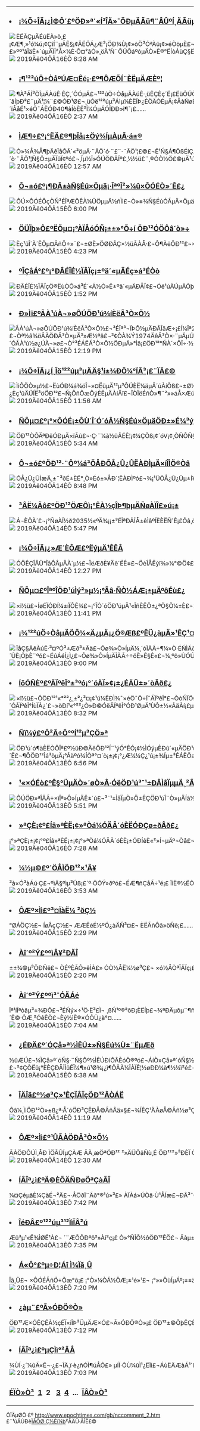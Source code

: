 <a name="1" id="1" target="_blank">&nbsp;</a> <span id="1">&nbsp;</span><table border="0">  <tr><td><h3><li><a href="/gb/19/3/23/n11134231.md#1" target="_blank">¡¾Õ÷ÎÄ¡¿Ì©Ô´£ºÖÐ»ª´«Í³ÎÄ»¯ÖÐµÄÃü¶¨ÂÛºÍ¸ÄÃüµÄÉÆµÀ(Ò»)</a></li></h3><a href="/gb/19/3/23/n11134231.md#1" target="_blank"><img src="http://i.epochtimes.com/assets/uploads/2019/03/ec1a7e05dd1571ab57570a46f2cca464-150x120.jpg" align ="left"></a>ÈËÃÇµÄÉúËÀ»ö¸£¡¢Æ¶¸»¹ó¼ú¡¢ÇîÍ¨µÃÊ§¡¢ÄËÖÁ¿Æ³¡ÖÐ¾Ù¡¢»õÖ³ÓªÀû¡¢»éÒöµÈ£¬ÊÀ¼ä·¢ÉúµÄÃ¿Ò»¼þÊÂ¶¼ÊÇ×¢¶¨µÄ£¬ÊÇÉñ£¨ÉÏµÛ¡¢ÉÏÌì£©°²ÅÅµÄ¡£ÀýÈçÌÆ³¯Ììµv³õÄê£¬ÓÐ¸ö½ÐÀî¼×µÄÈËÔ¤ÏÈµÃÖªÈýÊ®Äêºó½«Õ½ÂÒ²»¶Ï£¬ËÀÉËÈËÃñÁùÊ®ÓàÍòÈË£¬ÈýÊ®ÄêºóÊÂÊµÕæµÄµÃÖ¤£»ºº¹âÎäÊ±´úµÄÏÍ²Å×¼È·Ô¤²âÒ»¸öÄ¹Ñ¨ÔÚÔáºóµÄÒ»Ê®°ËÍòÁùÇ§ËÄ°ÙÈÕÄÇÌìÌ®Ëú¡£......<br><img align="bottom" src="http://www.epochtimes.com/assets/themes/djy/images/time.gif"> 2019Äê04ÔÂ16ÈÕ 6:28 AM							</td></tr>  <tr><td><h3><li><a href="/gb/19/4/10/n11175707.md#1" target="_blank">¡¶¹²²úÖ÷ÒåºÚÆ¤Êé¡·£º¶ÔÆÕÍ¨ÈËµÄÆÈº¦</a></li></h3><a href="/gb/19/4/10/n11175707.md#1" target="_blank"><img src="http://i.epochtimes.com/assets/uploads/2017/12/dcbb5ad1ea37934a168afd29d68d142e-150x120.jpg" align ="left"></a>¶À²ÃÍ³ÖÎµÄÀúÊ·ÊÇ¸´ÔÓµÄ£¬¹²²úÖ÷ÒåµÄÀúÊ·¸üÊÇÈç´Ë¡£ËüÔÚÖÐÅ·ºÍ¶«ÄÏÅ·µÄµ®ÉúÓÐÊ±»ñµÃ´ó¹æÄ£µÄÃñÖÚÖ§³Ö£¬ÕâÓë·ÛËéÄÉ´âÍþÐ²£¨µÄ¹¦¼¨£©ÓÐ¹Ø£¬¸üÓë¹²²úµ³Áìµ¼ÈËÎÞ¿ÉÖÃÒÉµÄ¡¢ÅàÑøÈËÃñ»ÃÏëºÍ¿ñÈÈÇéÐ÷µÄ¼¼ÇÉÓÐ¹Ø¡£ÀýÈç£¬ÔÚÐÙÑÀÀû1945Äê11ÔÂµÄÑ¡¾Ùºó£¬ÓÉµ±Ê±µÄÉÙÊýµ³¡¢¹²²úµ³³«Òé³ÉÁ¢µÄ×óÅÉ¼¯ÍÅ£¬ÓÚ1946Äê3ÔÂÔÚ²¼´ïÅåË¹×éÖ¯ÁËÓÐ40¶àÍòÈË²Î¼ÓµÄÓÎÐÐ»î¶¯¡£......<br><img align="bottom" src="http://www.epochtimes.com/assets/themes/djy/images/time.gif"> 2019Äê04ÔÂ16ÈÕ 2:37 AM							</td></tr>  <tr><td><h3><li><a href="/gb/19/4/15/n11188602.md#1" target="_blank">ÌÆ¶÷£º¡°ËÄ£®¶þÎå¡±Öý¾ÍµÀµÂ·á±®</a></li></h3><a href="/gb/19/4/15/n11188602.md#1" target="_blank"><img src="http://i.epochtimes.com/assets/uploads/2019/04/425P-street5_big-150x120.jpg" align ="left"></a>Ò»¾Å¾Å¶þÄêÎåÔÂ´«³öµÄ·¨ÂÖ´ó·¨£¨·¨ÂÖ¹¦£©£¬Ê¹Ñ§Á¶ÕßÉíÇ¿Ìå½¡¡¢ÐÄÐÔµÀµÂÌáÉý£¬¹ãÊÜÃñÖÚÏ²°®£¬½öÆ¾¿Ú¶úÏà´«¼´Ñ¸ËÙ¹ã´«ÓÚÈ«ÖÐ¹ú¡£Ò»¾Å¾Å¾ÅÄêËÄÔÂ¶þÊ®ÎåÈÕ£¬ÉÏÍòÃûÖÐ¹ú´óÂ½·¨ÂÖ¹¦Ñ§Ô±ÎÅÏ¤Ìì½ò¶¯ÓÃ·À±©¾¯²ì×¥´ò·¨ÂÖ¹¦Ñ§Ô±µÄÏûÏ¢ºó£¬¸Ïµ½Î»ÓÚÖÐÄÏº£¸½½ü£¨¸®ÓÒ½Ö£©µÄ¹úÎñÔºÐÅ·Ã°ì¹«ÊÒ£¬ÎªÔÚÌì½òÊÐ±»·Ç·¨´þ²¶µÄËÄÊ®ÎåÃû·¨ÂÖ¹¦Ñ§Ô±ºÍÆ½ÉÏ·Ã¡£´Ë´ÎÉÏ·ÃµÃµ½µ±Ê±¹úÎñÔº×ÜÀíµÄÇ××Ô½Ó´ýºÍ¿ªÃ÷´¦Àí£¬ÓÚµ±.........<br><img align="bottom" src="http://www.epochtimes.com/assets/themes/djy/images/time.gif"> 2019Äê04ÔÂ16ÈÕ 12:57 AM							</td></tr>  <tr><td><h3><li><a href="/gb/19/4/15/n11187741.md#1" target="_blank">Ô¬±ó£º¡¶ÐÂ±àÑ§Éú×Öµä¡·ÎªºÎ²»¼û×ÔÓÉÒ»´Ê£¿</a></li></h3><a href="/gb/19/4/15/n11187741.md#1" target="_blank"><img src="http://i.epochtimes.com/assets/uploads/2019/04/photo-150x120.jpg" align ="left"></a>ÔÚ×ÔÓÉÔçÒÑ³ÉÎªÆÕÊÀ¼ÛÖµµÄ½ñÌì£¬Ò»±¾Ñ§ÉúÓÃµÄ×Öµä£¬ÀïÃæ¾¹È»Ã»ÓÐ¡°×ÔÓÉ¡±Ò»´Ê£¬ÕâÆñ²»ÊÇÌì´óµÄÐ¦»°£¡È»¶øÕâÑùµÄÐ¦»°ÔÚÖÐ¹ú»¹Õæ¾Í³öÏÖÁË¡£    ......<br><img align="bottom" src="http://www.epochtimes.com/assets/themes/djy/images/time.gif"> 2019Äê04ÔÂ15ÈÕ 6:00 PM							</td></tr>  <tr><td><h3><li><a href="/gb/19/4/14/n11186357.md#1" target="_blank">ÖÜÏþ»Ô£ºËÕµ¤¡°ÀÏÅóÓÑ¡±±»°Õ÷í ÖÐ¹²ÓÖÔâ´ò»÷</a></li></h3><a href="/gb/19/4/14/n11186357.md#1" target="_blank"><img src="http://i.epochtimes.com/assets/uploads/2019/04/1106270325191528_1-390x599-150x120.jpg" align ="left"></a>Èç¹ûÎ´À´ËÕµ¤ÃñÖ÷»¯£¬±ØÈ»ÖØÐÂÇ×½üÃÀÅ·£¬Ô¶ÀëÖÐ¹²£¬×ÔÈ»ÖÐ¹²ÔÚËÕµ¤µÄÍ¶×Ê£¬¼«ÓÐ¿ÉÄÜ´òÁËË®Æ¯£¬¶øÎÀÐÇÍ¨ÐÅ»ùµØ½¨ÉèµÄÄ¿µÄÒ²»ù±¾Âä¿Õ¡£......<br><img align="bottom" src="http://www.epochtimes.com/assets/themes/djy/images/time.gif"> 2019Äê04ÔÂ15ÈÕ 4:23 PM							</td></tr>  <tr><td><h3><li><a href="/gb/19/4/15/n11187311.md#1" target="_blank">ºÎÇåÁ°£º¡°ÐÂÉÏÉ½ÏÂÏç¡±ºä´«µÄÉç»á³ÉÒò</a></li></h3><a href="/gb/19/4/15/n11187311.md#1" target="_blank"><img src="http://i.epochtimes.com/assets/uploads/2006/05/605160839441124-150x120.jpg" align ="left"></a>ÐÂÉÏÉ½ÏÂÏçÖ®ËùÒÔ»á³É´«Ã½Ò»Ê±ºä´«µÄÐÅÏ¢£¬Óë¹úÄÚµÄÕþÖÎ»·¾³·Ö²»¿ª¡£......<br><img align="bottom" src="http://www.epochtimes.com/assets/themes/djy/images/time.gif"> 2019Äê04ÔÂ15ÈÕ 1:52 PM							</td></tr>  <tr><td><h3><li><a href="/gb/19/4/13/n11184083.md#1" target="_blank">Ð»Ìï£ºÃÀ¹úÀ¬»øÔÚÖÐ¹ú¾íÈëÃ³Ò×Õ½</a></li></h3><a href="/gb/19/4/13/n11184083.md#1" target="_blank"><img src="http://i.epochtimes.com/assets/uploads/2019/04/80230240-150x120.jpg" class="attachment-thumbnail size-thumbnail wp-post-image" alt="ÃÀ¹úÀ¬»øÔÚÖÐ¹ú¾íÈëÃ³Ò×Õ½£¬³ÉÎª³¬ÏÞÕ½µÄÐÂÎäÆ÷¡£Í¼Îª2008Äê3ÔÂÓ¢¹úÀûÎïÆÖÂëÍ·´ý×°´¬ÔËÍùÖÐ¹úµÄ·Ï½ðÊô¡££¨Getty Images£©" align ="left"></a>ÃÀÖÐÃ³Ò×Õ½µ½ÏÖÔÚ£¬ÕûÕûÒ»ÄêÁË¡£ÌØÀÊÆÕÓÚ2018Äê3ÔÂÇ©Êð±¸ÍüÂ¼Ðû²¼¸ÉÔ¤£¬Òª½â¾öÃÀÖÐÃ³Ò×µÄ²»Æ½ºâ£¬²¢ÒÀ¾Ý1974ÄêÃ³Ò×·¨µÄµÚ301Ìõ£¬Ö¸Ê¾Ã³Ò×´ú±í¶Ô´ÓÖÐ¹ú½ø¿ÚµÄÉÌÆ·Õ÷Ë°¡£ÌØÀÊÆÕÕâÒ»ÄêµÄ×÷Îª£¬ÓÃ¡°Ò»ÍùÎÞÇ°¡±¡¢¡°²½²½ÎªÓª¡±£¬¶¼²»ËãÌ«¹ý£¬ÓÐÊ±ÉõÖÁËãµÃÉÏÊÇ¡°Åû¾£Õ¶¼¬¡±¡£ÈËÃÇ×¢Òâµ½£¬ÖÐ¹ú´ÓÃÀ¹ú½ø¿ÚÀ¬»ø£¬Ò²³ÉÁËÃ³Ò×Õ½ÖÐµÄ»°Ìâ¡£ÖÐ¹²°ÑÀ´×ÔÎ÷·½µÄÑóÀ¬»ø£¬µ±³ÉÁËÃ³Ò×Õ½µÄ¹ÖÎäÆ÷¡£......<br><img align="bottom" src="http://www.epochtimes.com/assets/themes/djy/images/time.gif"> 2019Äê04ÔÂ15ÈÕ 12:19 PM							</td></tr>  <tr><td><h3><li><a href="/gb/19/4/8/n11171147.md#1" target="_blank">¡¾Õ÷ÎÄ¡¿Í¸Îö¹²²úµ³µÄÄ§¹í±¾ÐÔ¼°ÏÂ³¡£¨ÏÂ£©</a></li></h3><a href="/gb/19/4/8/n11171147.md#1" target="_blank"><img src="http://i.epochtimes.com/assets/uploads/2019/04/cloudscape-384672_1280-150x120.jpg" align ="left"></a>ÌìÔÖÒ»µ½£¬ËùÓÐ¼á¾öÎ¬»¤ËüµÄ¹²µ³ÔÚÈË¼äµÄ´úÀíÕß£¬±Ø½«ËæÖ®ÅãÔá¡£ÄÇ×÷Îª¸öÌåµÄÎÒÃÇ£¬ÔõÃ´°ì£¿ºÜ¼òµ¥£¬ÊÇ·¢ÊÄÎªËü·Ü¶·Ò»Éú£¬°ÑÃüÏ×¸øËü£¬¸úËü×ß£¬»¹ÊÇÓÃÁ¼ÖªÅÐ¶ÏÉÆ¶ñ£¬Æú¶ñ´ÓÉÆ£¬ÓÃÕýÒå¡¢Õæ³Ï¡¢ÉÆÁ¼µÄÆ·ÐÔÖ÷Ô××Ô¼º£¿Èç¹ûÄÜÍË³öÖÐ¹²£¬Ñ¡ÔñÕæÕýÈËµÄÀíÄî£¬ÎÒÏëÉñÒ»¶¨²»»áÅ×ÆúÄã......<br><img align="bottom" src="http://www.epochtimes.com/assets/themes/djy/images/time.gif"> 2019Äê04ÔÂ15ÈÕ 11:56 AM							</td></tr>  <tr><td><h3><li><a href="/gb/19/4/14/n11186329.md#1" target="_blank">ÑÕµ¤£º¡°×ÔÓÉ¡±ÔÙ´Î´Ó´óÂ½Ñ§Éú×ÖµäÖÐ±»É¾³ý</a></li></h3><a href="/gb/19/4/14/n11186329.md#1" target="_blank"><img src="http://i.epochtimes.com/assets/uploads/2019/04/photo-600x400-1-150x120.jpg" align ="left"></a>ÖÐ¹²ÒÔÄªÐëÓÐµÄ×ïÃû£¬·Ç·¨¼à½ûÂÉÊ¦¡¢¼ÇÕß¡¢´óV¡¢¸ÒÑÔÑ§Õß¡¢×Ú½ÌÐÅÑöÕß¡¢ËùÓÐÒì¼ûÈËÊ¿£¬×ãÒÔ±íÃ÷ÖÐ¹úÈË´ÓÎ´ÓµÓÐ¹ýÕæÕýµÄ¡°ÑÔÂÛ×ÔÓÉ¡±¡£......<br><img align="bottom" src="http://www.epochtimes.com/assets/themes/djy/images/time.gif"> 2019Äê04ÔÂ15ÈÕ 5:34 AM							</td></tr>  <tr><td><h3><li><a href="/gb/19/4/14/n11185965.md#1" target="_blank">Ô¬±ó£ºÖÐ¹²·¨Ôº¼á³ÖÅÐÕÅ¿Û¿ÛËÀÐÌµÄ×íÎÌÖ®Òâ</a></li></h3><a href="/gb/19/4/14/n11185965.md#1" target="_blank"><img src="http://i.epochtimes.com/assets/uploads/2019/01/a3a1fa9735310a908bbf9145d5c205b9-150x120.png" align ="left"></a>ÕÅ¿Û¿ÛÌæÄ¸±¨³ðÉ±ÈË°¸Ò»Éó±»ÅÐ´¦ËÀÐÌºó£¬¾¡¹ÜÕÅ¿Û¿Ûµ±Í¥Ìá³öÉÏËß£¬ÖÚ¶àÍøÃñÒ²¶ÔÕâÒ»ÅÐ¾ö²»Âú£¬´óÉù¼²ºô¡°µ¶ÏÂÁôÈË¡±£¬µ«½üÈÕÖÐ¹²ÉÂÎ÷Ê¡¸ß¼¶·¨ÔºÖÕÉóÈÔÅÐ´¦ÕÅ¿Û¿ÛËÀÐÌ¡£......<br><img align="bottom" src="http://www.epochtimes.com/assets/themes/djy/images/time.gif"> 2019Äê04ÔÂ14ÈÕ 8:48 PM							</td></tr>  <tr><td><h3><li><a href="/gb/19/4/14/n11185286.md#1" target="_blank">³ÂË¼Ãô£ºÖÐ¹²ÖÆÔì¡°ÊÀ½çÎÞ¶þµÄÑøÀÏÎ£»ú¡±</a></li></h3><a href="/gb/19/4/14/n11185286.md#1" target="_blank"><img src="http://i.epochtimes.com/assets/uploads/2012/12/1212202031232039-150x120.jpg" align ="left"></a>Á¬ÈÕÀ´£¬¡°ÑøÀÏ½ð2035½«ºÄ¾¡¡±³ÉÎªÐÂÎÅ±êÌâºÍÈÈËÑ´Ê¡£Õâ¸ö´Ê³ö×ÔÓÚÖÐ¹²Éç¿ÆÔº·¢²¼µÄÒ»·Ý×îÐÂ±¨¸æ¡£......<br><img align="bottom" src="http://www.epochtimes.com/assets/themes/djy/images/time.gif"> 2019Äê04ÔÂ14ÈÕ 5:47 PM							</td></tr>  <tr><td><h3><li><a href="/gb/19/4/14/n11185108.md#1" target="_blank">¡¾Õ÷ÎÄ¡¿»Æ´ÈÔÆ£ºËýµÄ¹ÊÊÂ</a></li></h3><a href="/gb/19/4/14/n11185108.md#1" target="_blank"><img src="http://i.epochtimes.com/assets/uploads/2019/04/1812312235052357-600x400-150x120.jpg" align ="left"></a>ÓÖÊÇÎÂÜ°ÎåÔÂµÄÀ´µ½£¬ÏëÆðÈ¥Äê´ËÊ±£¬ÖèÎÅËýî¾»¼°©Ö¢£¬¼´½«ÈëÔº½øÐÐÊÖÊõ¡£‘¯×ÅÒ»¿Åìþìý²»°²µÄÐÄ£¬²¦¸öµç»°¸øËý£¬Ï£ÍûÌ½¸ö¾¿¾¹¡£......<br><img align="bottom" src="http://www.epochtimes.com/assets/themes/djy/images/time.gif"> 2019Äê04ÔÂ14ÈÕ 12:27 PM							</td></tr>  <tr><td><h3><li><a href="/gb/19/4/13/n11184201.md#1" target="_blank">ÑÕµ¤£ºÎªºÎÖÐ¹úÌý²»µ½¡°Ãâ·ÑÒ½ÁÆ¡±µÄºôÉù£¿</a></li></h3><a href="/gb/19/4/13/n11184201.md#1" target="_blank"><img src="http://i.epochtimes.com/assets/uploads/2019/04/1-59-600x400-150x120.jpg" align ="left"></a>×î½ü£¬ÍøÉÏÓÐÍ¼±íÏÔÊ¾£¬¡°ÎÒ´óÖÐ¹úµÄ¹«ÎñÈËÔ±¿ªÖ§Õ¼±È£¬2012Äê24.4%¡±£¬¡°µ½2017ÄêÉÏÉýµ½ÁË26.8%¡±£¬¡°2018ÄêÒÑ¾­´ïµ½28%µÄË®Æ½ÁË¡±¡£Ïà±ÈÖ®ÏÂ£¬Å·ÃÀ¹ú¼Ò¡°Ò»°ãÎ¬³ÖÔÚ15%×óÓÒ¡±¡£......<br><img align="bottom" src="http://www.epochtimes.com/assets/themes/djy/images/time.gif"> 2019Äê04ÔÂ13ÈÕ 11:41 PM							</td></tr>  <tr><td><h3><li><a href="/gb/19/3/9/n11101809.md#1" target="_blank">¡¾¹²²úÖ÷ÒåµÄÖÕ¼«Ä¿µÄ¡¿Ö®Æß£ºÊÜ¿àµÄ»¹ÊÇ¹¤Å©</a></li></h3><a href="/gb/19/3/9/n11101809.md#1" target="_blank"><img src="http://i.epochtimes.com/assets/uploads/2019/03/Web-Banner-20171118-1000x625-600x400-150x120.jpeg" align ="left"></a>ÎåÇ§ÄêÀúÊ·³¤ºÓ³±Æð³±Âä£¬Ôø¾­»Ô»ÍµÄ¼¸´óÎÄÃ÷¶¼»Ò·ÉÑÌÃð£¬¶øÎ¨¶ÀÖÐ»ªÎÄÃ÷³Ð´«²»Ï¢¡£ÖÐ¹úÔø¾­´´Ôì³öÍò°îÀ´³¯µÄ»Ô»ÍÊ¢ÊÀ£¬µ«Ò²ÔâÓö¹ýºÜ¶àÄ¥ÄÑ¡£ÌØ±ðÊÇ20ÊÀ¼ÍÖÐÒ¶£¬Î÷À´ÓÄÁé¹²²úµ³´ÛÈ¡ÕþÈ¨ºó£¬ÉúÁéÍ¿Ì¿£¬Ôø¾­»Ô»ÍµÄÎÄÃ÷÷öÈ»Ê§É«£¬¼¸ºõ»ÙÓÚÒ»µ©¡£    ÎªÊ²Ã´¹²²úµ³ÔÚÈ¡µÃÕþÈ¨Ö®ºó£¬ÈÔÈ»²»¶Ï·¢¶¯¸÷ÖÖÔË¶¯£¬ÄËÖÁ·¢¶¯¡°Ê·ÎÞÇ°Àý¡±µÄÎÄ»¯´ó¸ïÃü£¿ÎªÊ²Ã´ÖÐ¹ú¹²²úµ³ÒªÒÔÖÐ¹úÈËºÍÖÐ¹úÎÄ»¯ÎªµÐ.........<br><img align="bottom" src="http://www.epochtimes.com/assets/themes/djy/images/time.gif"> 2019Äê04ÔÂ13ÈÕ 9:00 PM							</td></tr>  <tr><td><h3><li><a href="/gb/19/4/13/n11183968.md#1" target="_blank">ÍõÓÑÈº£ºÃÏºêÎ°±³ºó¡°´óÀÏ»¢¡±¿ÉÄÜ±»´òÂð£¿</a></li></h3><a href="/gb/19/4/13/n11183968.md#1" target="_blank"><img src="http://i.epochtimes.com/assets/uploads/2019/03/9ae873319ed8211d43fecfbd22e0b54e-600x400-150x120.jpg" align ="left"></a>×î½ü£¬Ô­ÖÐ¹²¹«°²²¿¸±²¿³¤¡¢¹ú¼ÊÐÌ¾¯×éÖ¯Ö÷Ï¯ÃÏºêÎ°£¬ÒòÑÏÖØÎ¥¼ÍÎ¥·¨£¬±»¿ª³ýµ³¼®ºÍ¹«Ö°£¬ÒÆËÍË¾·¨»ú¹Ø¡£·¨¹ã4ÔÂ7ÈÕ¿¯ÎÄ³Æ£¬ÃÏºêÎ°ÂäÍø¸ú´¦ÖÃ£¬ÒâÎ¶×ÅÖÐ¹²¹«°²²¿½«Õ¹¿ªÒ»³¡´óÇåÏ´¡£ÕâÊÇ´ÓÃÏºêÎ°ÍùÏÂ¿´£¬»òÐí¹«°²²¿Ò»Ð©ÓëÃÏºêÎ°ÓÐ¹ØµÄ¹ÙÔ±½«ÂäÂí¡£µ«ÊÇ£¬±ÊÕßÈÏÎª£¬ÃÏºêÎ°°¸·ÇÍ¬Ñ°³££¬ÃÏºêÎ°±³ºóµÄ¡°´óÀÏ»¢¡±ÓÐ¿ÉÄÜ±»Í´´ò¡£......<br><img align="bottom" src="http://www.epochtimes.com/assets/themes/djy/images/time.gif"> 2019Äê04ÔÂ13ÈÕ 8:32 PM							</td></tr>  <tr><td><h3><li><a href="/gb/19/4/13/n11183825.md#1" target="_blank">Ñï¼ý£ºÔ²Ã÷Ô°ºÍ¹²µ³ÇÖ»ª</a></li></h3><a href="/gb/19/4/13/n11183825.md#1" target="_blank"><img src="http://i.epochtimes.com/assets/uploads/2010/07/701221513571017-150x120.gif" align ="left"></a>ÖÐ¹ú´ó¶àÈËÒÔÎª£º½üÐ©ÄêÖÐ¹²Í¨¹ýÓ°ÊÓ¡¢½ÌÓýµÈÐû´«µÄÖÐ¹ú½ü´úÊ·ÉÏÎ÷·½ÁÐÇ¿ÈëÇÖÖÐ¹úµÄÔÖ»ö£¬¸æËßÖÐ¹úÈËµÄÊÇ¡°ÎðÍü¹ú³Ü¡¢·Ü·¢Í¼Ç¿¡¢ÈÈ°®×æ¹ú¡±µÄÃñ×åÇé¸Ð¡£Òò´Ë£¬´ó¶àÊý¹úÈËÔÚ´ËÊÂÉÏÒÔÎªÁÐÇ¿ÊÇ»µµÄ£¬ÖÐ¹²ÊÇÕýÒåµÄ£¬Òò´Ë£¬¶ÔÖÐ¹²Ìá³öµÄ¡°Âäºó¾ÍÒª°¤´ò¡±¡¢¡°¿Æ¼¼Ç¿¹ú¡±¾Íµ±³ÉÁËÕæÀí¡£......<br><img align="bottom" src="http://www.epochtimes.com/assets/themes/djy/images/time.gif"> 2019Äê04ÔÂ13ÈÕ 6:56 PM							</td></tr>  <tr><td><h3><li><a href="/gb/19/4/13/n11183754.md#1" target="_blank">¹«×ÓÉò£ºÊ§°ÜµÄÒ»´øÒ»Â·ÓëÖÐ¹ú³¯¹±ÐÂÌåÏµµÄ¸²Ãð</a></li></h3><a href="/gb/19/4/13/n11183754.md#1" target="_blank"><img src="http://i.epochtimes.com/assets/uploads/2018/08/827cbe84bafc01cf92edd4d7aab7e41e-150x120.jpg" align ="left"></a>ÔÚÖÐ»ªÎÄÃ÷×îÎª»Ô»ÍµÄÊ±´ú£¬³¯¹±ÌåÏµÒ»Ö±ÊÇÖÐ¹úÎ¨Ò»µÄÍâ½»Õ½ÂÔ¡£³¯¹±ÌåÏµËäÈ»ÔÚ²»Í¬µÄÊ±ÆÚÓÐ×Å²»Í¬µÄ·½Ê½£¬¡°¹±Õß£¬´ÓÏÂÏ×ÉÏÖ®³Æ¡±£¬»ù±¾²»ÍâºõÖÐ¹úÒÔÌì³¯ÉÏ¹ú¡¢ÌìÏÂ¹²Ö÷×Ô¾Ó£¬È»ºóÍ¨¹ý·â´Í¡¢³¯¹±µÈ·½Ê½£¬ÓëÆäËü¹ú¼ÒÎ¬³ÖÍâ½»¹ØÏµ¡£......<br><img align="bottom" src="http://www.epochtimes.com/assets/themes/djy/images/time.gif"> 2019Äê04ÔÂ13ÈÕ 5:51 PM							</td></tr>  <tr><td><h3><li><a href="/gb/19/4/15/n11188875.md#1" target="_blank">»ªÇÈ¡¢º£Íâ»ªÈË¡¢»ªÒá¼ÓÄÃ´óÈËÓÐÇø±ðÂð£¿</a></li></h3>¡°»ªÇÈ¡±¡¢¡°º£Íâ»ªÈË¡±¡¢¡°»ªÒá¼ÓÄÃ´óÈË¡±ÓÐÍêÈ«²»Í¬µÄº¬Òå£¬ÕâÎÄÕÂÏêÏ¸·ÖÎöÁËÆäÄÚº­¡£¶ÔÓÚÉíÔÚ¼ÓÄÃ´ó¡¢Éí·Ý¿ÉÄÜ¸÷²»ÏàÍ¬µÄ»ªÒáÀ´Ëµ£¬Äã»áÓÃÄÄÒ»¸ö³ÆºÅÄØ£¿......<br><img align="bottom" src="http://www.epochtimes.com/assets/themes/djy/images/time.gif"> 2019Äê04ÔÂ16ÈÕ 7:28 AM							</td></tr>  <tr><td><h3><li><a href="/gb/19/4/15/n11188872.md#1" target="_blank">¼½µ©£º´ÖÅÌÖÐ¹²×¹Â¥</a></li></h3>³à×Ó³àÁú·Ç£¬ºìÄ§ºìµ³Ûß¡£´º·ÖÕÝ»ðºó£¬ÉÆ¶ñÇåÃ÷¹é¡£  ÏìË®½­ËÕÕ¨£¬Á¹É½Ä¾Àï·É¡£ÇàÁú·é»ð¹ö£¬À×Ï·È«Çò¼¥¡£  »ðÕðÌì½ò±®£¬ÃÎÖÐ¹²Óï»Ó¡£ÆßÁã¾Å·¢ÄÑ£¬ËÄ¶þÎåâÓçÜ¡£  Õþ·¨½òÐü¾¡£¬¹«°²ÃÅÎäÎ¥¡£ºì³±ÏÕÉÏÏÕ£¬Â¥×¹·ÇÖª·Ç¡£......<br><img align="bottom" src="http://www.epochtimes.com/assets/themes/djy/images/time.gif"> 2019Äê04ÔÂ16ÈÕ 3:53 AM							</td></tr>  <tr><td><h3><li><a href="/gb/19/4/15/n11187494.md#1" target="_blank">ÔÆº×Ìì£º³¤ÏàË¼ ²ðÇ½</a></li></h3>°ØÁÖÇ½£¬  ÍøÂçÇ½£¬  ÆÆËéÉ½ºÓ¿àÄÑ³¤£¬  ÈËÃñÔâ»öÑê¡£......<br><img align="bottom" src="http://www.epochtimes.com/assets/themes/djy/images/time.gif"> 2019Äê04ÔÂ15ÈÕ 2:29 PM							</td></tr>  <tr><td><h3><li><a href="/gb/19/4/15/n11187468.md#1" target="_blank">Àî´º²Ý£ººìÂ¥²ÐÃÎ</a></li></h3>±±¾©µ³ÖÐÑë£¬  ÒÉºÈÃÔ»êÌÀ£»  ÓÒ½ÅË¼½ø³Ç£¬  ×ó½ÅÒªÏÂÏç¡£......<br><img align="bottom" src="http://www.epochtimes.com/assets/themes/djy/images/time.gif"> 2019Äê04ÔÂ15ÈÕ 2:20 PM							</td></tr>  <tr><td><h3><li><a href="/gb/19/4/14/n11186717.md#1" target="_blank">Àî´º²Ý£ººì³¯ÓÄÁé</a></li></h3>Îª¹íÎªòâµ³±¾ÐÔ£¬³ÉÑý×÷¹Ö·Ë³£Ì¬  ¸ßÑ¹º®²õÐ¡ÈËÍþ£¬¾ªÐÄµõµ¨¶ñÄ§°®  ·¢¶¯ÖªÇàµ¹ÕþµÐ£¬Ð¶Ä¥É±Â¿ÇýÇîÕ¯  ¸æÃÜ½Ò·¢ÈËÈËÎ££¬ÕûÈË¶áÈ¨¹Ù¹Ù²È  »Ø³ÇÉýÑ§Æ¦³ËÂÒ£¬Î£»úÀ§¿àÐ°Á²²Æ  ÕÛÌÚÕ·×ª»öÏûåô£¬Æ½·´ÕÑÑ©µ³Âô¹Ô  ÀÏÑýÐ¯áÌ¾Ó¸ßÖ¦£¬ÕýÖ±ÉÆÁ¼¸ÏÏÂÌ¨  ¸´Ê©·­ÔÆ¸²ÓêÊÖ£¬Èý½ìÈ®×ÓÔÙ¿à°¤......<br><img align="bottom" src="http://www.epochtimes.com/assets/themes/djy/images/time.gif"> 2019Äê04ÔÂ15ÈÕ 7:04 AM							</td></tr>  <tr><td><h3><li><a href="/gb/19/4/14/n11186662.md#1" target="_blank">¿ÉÐÄ£º´ÓÇå»ª½ÌÊÚ±»Ñ§Éú¾Ù±¨ËµÆð</a></li></h3>½üÆÚ£¬¼ÌÇå»ª´óÑ§·¨Ñ§Ôº½ÌÊÚÐíÕÂÈóÖ®ºó£¬ÁíÒ»Çå»ª´óÑ§½ÌÊÚÂÀ¼ÎÔÙ´ÎÒòÑÔ»ñ×ï¡£Ò»ÃûÇå»ª´óÑ§Ñ§ÉúÏòÐ£¼ÍÎ¯ÉÏ½»ÁËÒ»·âÃûÎª¡¶Îíö²ÌìÆø¿ÉÄÜ»º½â¡·µÄ¾Ù±¨ÐÅ¡£¾Ù±¨ÕßÈÏÎªÂÀ¼Î¡°¹Ä´µ×Ú½ÌÎÄ»¯¡±ÉæÏÓ¡°·´µ³Î¥ÏÜ¡±£¬²¢ÇÒËû¡°ÈÈÇÐÅÎÍûÉÏ¼¶»ú¹Ø¾¡¿ì¶ÔÂÀ¼ÎÀÏÊ¦½øÐÐ¼à¶½¼ì²é£¬Öð²½É¨³ýË¼Õþ¿ÎÉÏµÄÅ£¹íÉßÉñ¡£¡±......<br><img align="bottom" src="http://www.epochtimes.com/assets/themes/djy/images/time.gif"> 2019Äê04ÔÂ15ÈÕ 6:38 AM							</td></tr>  <tr><td><h3><li><a href="/gb/19/4/14/n11185059.md#1" target="_blank">ÎÄÎä£º½ø³Ç»¹ÊÇÏÂÏçÖÐ¹²ÂÒÁË</a></li></h3>Õâ¼¸ÌìÖÐ¹²Ò»±ß¿ª·Å´óÖÐ³ÇÊÐÅ©ÃñÂä»§£¬¾ÍÊÇ¹ÄÀøÅ©Ãñ½ø³Ç£¬¸øÅ©Ãñ½â¾ö³ÇÊÐ»§¿ÚÎÊÌâ£»ÁíÒ»·½ÃæÖÐ¹²ÓÖ¹ÄÀø³ÇÀïµÄÇàÄêÏÂÏç£¬¾ÍÊÇÀàËÆÎåÊ®ÄêÇ°ÖÐ¹²¸ãµÄÖªÊ¶ÇàÄêÉÏÉ½ÏÂÏçÔË¶¯µÄÄÇÖÖ¶«Î÷¡£    ......<br><img align="bottom" src="http://www.epochtimes.com/assets/themes/djy/images/time.gif"> 2019Äê04ÔÂ14ÈÕ 11:19 AM							</td></tr>  <tr><td><h3><li><a href="/gb/19/4/13/n11184252.md#1" target="_blank">ÔÆº×Ìì£º¹ÛÃÀÖÐÃ³Ò×Õ½</a></li></h3>ÃÀÖÐÔÚÌ¸ÅÐ  ÌÖÂÛÍµÇÀÆ­  ÃÀ¸æÖªÖÐ¹²  ²»ÄÜÕâÑù¸É  ÖÐ¹²²»³ÐÈÏ  Ò»Ö±ÔÚ½Æ±ç  ´½Ç¹Éà½£Ì¸  ÍùÀ´À­¾âÕ½  ÃÀ·½³öÖ¤¾Ý  ÖÐ¹²ÉµÁËÑÛ  ±»Í±ÐÄÎÑ×Ó  ÂúÍ·Ã°Ðéº¹  ³ÐÈÏÊÇÁ÷Ã¥  ºË²é»úÖÆ½¨  ¶ã¹ýÕâÒ»½Ù  È»ºóÔÙÍÏÑÓ......<br><img align="bottom" src="http://www.epochtimes.com/assets/themes/djy/images/time.gif"> 2019Äê04ÔÂ14ÈÕ 12:30 AM							</td></tr>  <tr><td><h3><li><a href="/gb/19/4/13/n11183957.md#1" target="_blank">ÍÂÎª¿ì£ºÄ©ÈÕÄÑÐøÖªÇàÃÎ</a></li></h3>¼¤ÇéµãÈ¼ÇàÉ¬²Ä£¬·ÅÖðÏ¨Ãð°®¹ú»³£»  ÀÏÀá»ÚÒä·Ù¹ÅÍæ£¬ÐÂ³¯ÒÀ¾ÉÐÐ¶À²Ã¡£......<br><img align="bottom" src="http://www.epochtimes.com/assets/themes/djy/images/time.gif"> 2019Äê04ÔÂ13ÈÕ 7:42 PM							</td></tr>  <tr><td><h3><li><a href="/gb/19/4/13/n11183941.md#1" target="_blank">ÎéÐÂ£º¹²²úµ³¹²ÌìÏÂ²ú</a></li></h3>Æû³µ¹«Ë¾ÌØË¹À­£¬  ´¨ÆÕÕÐºô²»Àí²ç¡£  Ò»°ÑÎÕ½ôÖÐ¹²ÊÖ£¬  Äàµ±·ÊÈâÖ¸¼×¹Î¡£  ÉÏÐÐÏÂÐ§×·Ó¬Àû£¬  »»Ç®¼¼ÊõÍùÍâ°Ç¡£  ´ËÂ·ÊµÎªÀÏ°å´ø£¬  ¶ñ¹û×ÔÊ³¿à×¥Ï¹¡£  ¹²²úµ³¹²ÌìÏÂ²ú£¬  Æì±¾ÏÊÃ÷ÏÝÚå»¨¡£......<br><img align="bottom" src="http://www.epochtimes.com/assets/themes/djy/images/time.gif"> 2019Äê04ÔÂ13ÈÕ 7:35 PM							</td></tr>  <tr><td><h3><li><a href="/gb/19/4/13/n11183930.md#1" target="_blank">Á«Ô°£ºµ÷Ð¦Áî Ì¾Ïã¸Û</a></li></h3>Ïã¸Û£¬  ×ÔÓÉÃñÖ÷Õæ°ô¡£  ¡°Ò»¼ÒÁ½ÖÆ¡±¹é»¹£¬  ¡°»»ÖùÍµÁº¡±±äÇ¨£¬......<br><img align="bottom" src="http://www.epochtimes.com/assets/themes/djy/images/time.gif"> 2019Äê04ÔÂ13ÈÕ 7:20 PM							</td></tr>  <tr><td><h3><li><a href="/gb/19/4/13/n11183909.md#1" target="_blank">¿àµ¨£ºÃ»ÓÐÖ®Ò»</a></li></h3>ÖÐ¹²Æ­×ÓÊÇÊÀ½çÉÏ×îÎÞ³ÜµÄÆ­×Ó£¬Ã»ÓÐÖ®Ò»¡£  ÖÐ¹²±©ÕþÊÇÊÀ½çÉÏ×î²Ð¿áµÄ±©Õþ£¬Ã»ÓÐÖ®Ò»¡£  ÖÐ¹²ÍÁ·ËÊÇÊÀ½çÉÏ×îÐ×¿ñµÄÍÁ·Ë£¬Ã»ÓÐÖ®Ò»¡£  ÖÐ¹²ºÚ°ïÊÇÊÀ½çÉÏ×îÒõ°µµÄºÚ°ï£¬Ã»ÓÐÖ®Ò»¡£  ÖÐ¹²Á÷Ã¥ÊÇÊÀ½çÉÏ×îºÝ¶¾µÄÁ÷Ã¥£¬Ã»ÓÐÖ®Ò»¡£......<br><img align="bottom" src="http://www.epochtimes.com/assets/themes/djy/images/time.gif"> 2019Äê04ÔÂ13ÈÕ 7:12 PM							</td></tr>  <tr><td><h3><li><a href="/gb/19/4/13/n11183895.md#1" target="_blank">ÍÂÎª¿ì£ºµÇÌì°²ÃÅ</a></li></h3>¾ÙÍ·¿´¼ûÃ«Ê¬·¿£¬ÎÄ¸ï·è¿ñÓÌ¶úÅÔ£»  µÍÍ·ÔÙ¼ûÌ¹¿ËÏì£¬ÁùËÄÆàÁ¹´ßÐÄÉ¥¡£......<br><img align="bottom" src="http://www.epochtimes.com/assets/themes/djy/images/time.gif"> 2019Äê04ÔÂ13ÈÕ 7:03 PM							</td></tr>  <tr><td><h3><a href="/gb/nccomment.md#1">ÉÏÒ»Ò³</a>&nbsp;&nbsp;<a href="/gb/nccomment.md#1">1</a>&nbsp;&nbsp;2 &nbsp;&nbsp;<a href="/gb/nccomment_3.md#1">3</a>&nbsp;&nbsp;<a href="/gb/nccomment_4.md#1">4</a>&nbsp;&nbsp;...&nbsp;&nbsp;<a href="/gb/nccomment_3.md#1">ÏÂÒ»Ò³</a></h3></td></tr>  </table>  <p>Ô­ÎÄµØÖ·£º <a href="http://www.epochtimes.com/gb/nccomment_2.htm">http://www.epochtimes.com/gb/nccomment_2.htm</a>    £¨¹úÄÚÐè<a href="https://git.io/fjmgJ">ÏÂÔØ·­Ç½Èí¼þ</a>²ÅÄÜ·ÃÎÊ£©</p>
